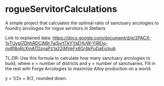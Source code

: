 # rogueServitorCalculations
A simple project that calculates the optimal ratio of sanctuary arcologies to foundry arcologies for rogue servitors in Stellaris


Link to explained data: https://docs.google.com/document/d/e/2PACX-1vTUvpI7DhhRDCiN9r7wSvrtTkYYaEHUW-YjREIq-mdfIBoRcXmATDznaPz1a22iMVeFx6Gr4kPuDaEv/pub

TL;DR:
Use this formula to calculate how many sanctuary arcologies to build, where x = number of districts and y = number of sanctuaries. Fill in the rest with Forge Arcologies
to maximize Alloy production on a world:

y = 1/2x + 9/2, rounded down.
